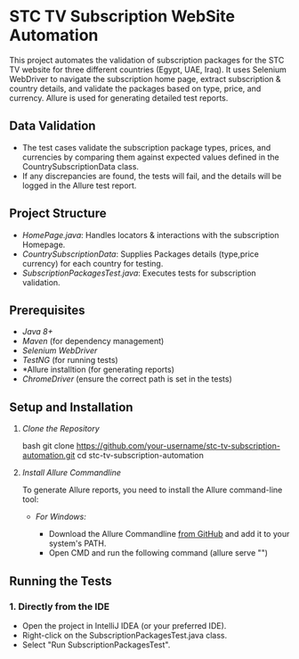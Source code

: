 # STC TV Subscription WebSite Automation

This project automates the validation of subscription packages for the STC TV website for three different countries (Egypt, UAE, Iraq). 
It uses Selenium WebDriver to navigate the subscription home page, extract subscription & country details, and validate the packages based on type, price, and currency. 
Allure is used for generating detailed test reports.

## Data Validation

- The test cases validate the subscription package types, prices, and currencies by comparing them against expected values defined in the CountrySubscriptionData class.
- If any discrepancies are found, the tests will fail, and the details will be logged in the Allure test report.

## Project Structure
- *HomePage.java*: Handles locators & interactions with the subscription Homepage.
- *CountrySubscriptionData*: Supplies Packages details (type,price currency) for each country for testing.
- *SubscriptionPackagesTest.java*: Executes tests for subscription validation.
  
## Prerequisites

- *Java 8+*
- *Maven* (for dependency management)
- *Selenium WebDriver*
- *TestNG* (for running tests)
- *Allure installtion (for generating reports)
- *ChromeDriver* (ensure the correct path is set in the tests)

## Setup and Installation

1. *Clone the Repository*

    bash
    git clone https://github.com/your-username/stc-tv-subscription-automation.git
    cd stc-tv-subscription-automation

2. *Install Allure Commandline*

    To generate Allure reports, you need to install the Allure command-line tool:

    - *For Windows:*

        - Download the Allure Commandline [from GitHub](https://github.com/allure-framework/allure2/releases) and add it to your system's PATH.
        - Open CMD and run the following command (allure serve "")
         

## Running the Tests

### 1. Directly from the IDE

- Open the project in IntelliJ IDEA (or your preferred IDE).
- Right-click on the SubscriptionPackagesTest.java class.
- Select "Run SubscriptionPackagesTest".
